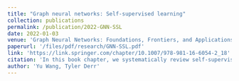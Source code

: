 ```yaml
---
title: "Graph neural networks: Self-supervised learning"
collection: publications
permalink: /publication/2022-GNN-SSL
date: 2022-01-03
venue: 'Graph Neural Networks: Foundations, Frontiers, and Applications'
paperurl: '/files/pdf/research/GNN-SSL.pdf'
link: 'https://link.springer.com/chapter/10.1007/978-981-16-6054-2_18'
citation: 'In this book chapter, we systematically review self-supervised learning methods in Graph Neural Networks.'
author: 'Yu Wang, Tyler Derr'
---
```

